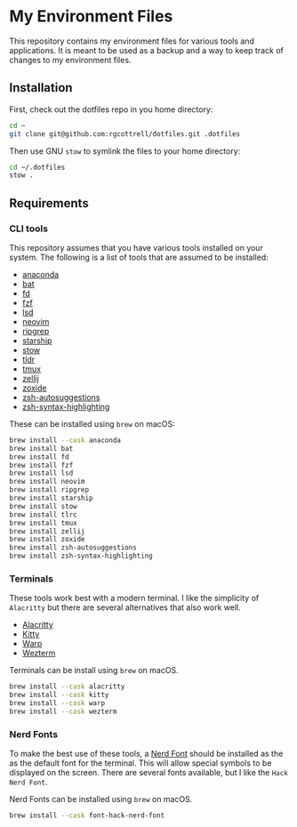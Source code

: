 # My Environment Files

This repository contains my environment files for various tools and
applications. It is meant to be used as a backup and a way to keep
track of changes to my environment files.

## Installation

First, check out the dotfiles repo in you home directory:

```bash
cd ~
git clone git@github.com:rgcottrell/dotfiles.git .dotfiles
```

Then use GNU `stow` to symlink the files to your home directory:

```bash
cd ~/.dotfiles
stow .
```

## Requirements

### CLI tools

This repository assumes that you have various tools installed on your system.
The following is a list of tools that are assumed to be installed:

- [anaconda](https://www.anaconda.com/download)
- [bat](https://github.com/sharkdp/bat)
- [fd](https://github.com/sharkdp/fd)
- [fzf](https://github.com/junegunn/fzf)
- [lsd](https://github.com/lsd-rs/lsd)
- [neovim](https://neovim.io/)
- [ripgrep](https://github.com/BurntSushi/ripgrep)
- [starship](https://starship.rs/)
- [stow](https://www.gnu.org/software/stow)
- [tldr](https://tldr.sh/)
- [tmux](https://github.com/tmux/tmux)
- [zellij](https://zellij.dev/)
- [zoxide](https://github.com/ajeetdsouza/zoxide)
- [zsh-autosuggestions](https://github.com/zsh-users/zsh-autosuggestions)
- [zsh-syntax-highlighting](https://eithub.com/zsh-users/zsh-syntax-highlighting)

These can be installed using `brew` on macOS:

```bash
brew install --cask anaconda
brew install bat
brew install fd
brew install fzf
brew install lsd
brew install neovim
brew install ripgrep
brew install starship
brew install stow
brew install tlrc
brew install tmux
brew install zellij
brew install zoxide
brew install zsh-autosuggestions
brew install zsh-syntax-highlighting
```

### Terminals

These tools work best with a modern terminal. I like the simplicity of `Alacritty`
but there are several alternatives that also work well.

- [Alacritty](https://alacritty.org/)
- [Kitty](https://sw.kovidgoyal.net/kitty)
- [Warp](https://docs.warp.dev/)
- [Wezterm](https://wezfurlong.org/wezterm)

Terminals can be install using `brew` on macOS.

```bash
brew install --cask alacritty
brew install --cask kitty
brew install --cask warp
brew install --cask wezterm
```

### Nerd Fonts

To make the best use of these tools, a [Nerd Font](https://www.nerdfonts.com/)
should be installed as the as the default font for the terminal. This will
allow special symbols to be displayed on the screen. There are several fonts
available, but I like the `Hack Nerd Font`.

Nerd Fonts can be installed using `brew` on macOS.

```bash
brew install --cask font-hack-nerd-font
```

